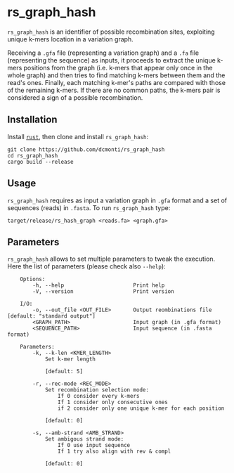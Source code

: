 # rs_graph_hash
`rs_graph_hash` is an identifier of possible recombination sites, exploiting unique k-mers location in a variation graph.

Receiving a `.gfa` file (representing a variation graph) and a `.fa` file (representing the sequence) as inputs, it proceeds to extract the unique k-mers positions from the graph (i.e. k-mers that appear only once in the whole graph) and then tries to find matching k-mers between them and the read's ones.
Finally, each matching k-mer's paths are compared with those of the remaining k-mers. If there are no common paths, the k-mers pair is considered a sign of a possible recombination.


## Installation
Install [`rust`](https://doc.rust-lang.org/cargo/getting-started/installation.html), then clone and install `rs_graph_hash`:
```
git clone https://github.com/dcmonti/rs_graph_hash
cd rs_graph_hash
cargo build --release
```

## Usage
`rs_graph_hash` requires as input a variation graph in `.gfa` format and a set of sequences (reads) in `.fasta`. To run `rs_graph_hash` type:
```
target/release/rs_hash_graph <reads.fa> <graph.gfa>
```

## Parameters
`rs_graph_hash` allows to set multiple parameters to tweak the execution. Here the list of parameters (please check also `--help`): 

```
    Options:
        -h, --help                      Print help
        -V, --version                   Print version

    I/O:
        -o, --out_file <OUT_FILE>       Output reombinations file [default: "standard output"]
        <GRAPH_PATH>                    Input graph (in .gfa format)
        <SEQUENCE_PATH>                 Input sequence (in .fasta format)

    Parameters:
        -k, --k-len <KMER_LENGTH>
            Set k-mer length

            [default: 5]

        -r, --rec-mode <REC_MODE>
            Set recombination selection mode:
                If 0 consider every k-mers
                If 1 consider only consecutive ones
                if 2 consider only one unique k-mer for each position

            [default: 0]

        -s, --amb-strand <AMB_STRAND>
            Set ambigous strand mode:
                If 0 use input sequence
                If 1 try also align with rev & compl

            [default: 0]
```
